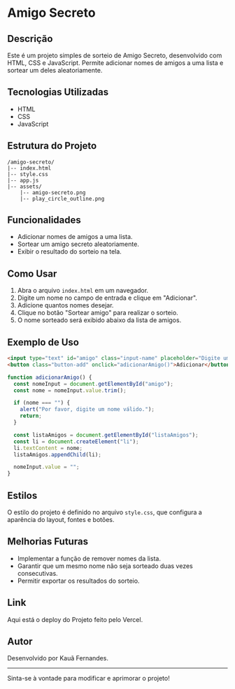 # Amigo Secreto

## Descrição
Este é um projeto simples de sorteio de Amigo Secreto, desenvolvido com HTML, CSS e JavaScript. Permite adicionar nomes de amigos a uma lista e sortear um deles aleatoriamente.

## Tecnologias Utilizadas
- HTML
- CSS
- JavaScript

## Estrutura do Projeto
```
/amigo-secreto/
|-- index.html
|-- style.css
|-- app.js
|-- assets/
    |-- amigo-secreto.png
    |-- play_circle_outline.png
```

## Funcionalidades
- Adicionar nomes de amigos a uma lista.
- Sortear um amigo secreto aleatoriamente.
- Exibir o resultado do sorteio na tela.

## Como Usar
1. Abra o arquivo `index.html` em um navegador.
2. Digite um nome no campo de entrada e clique em "Adicionar".
3. Adicione quantos nomes desejar.
4. Clique no botão "Sortear amigo" para realizar o sorteio.
5. O nome sorteado será exibido abaixo da lista de amigos.

## Exemplo de Uso
```html
<input type="text" id="amigo" class="input-name" placeholder="Digite um nome">
<button class="button-add" onclick="adicionarAmigo()">Adicionar</button>
```

```javascript
function adicionarAmigo() {
  const nomeInput = document.getElementById("amigo");
  const nome = nomeInput.value.trim();

  if (nome === "") {
    alert("Por favor, digite um nome válido.");
    return;
  }

  const listaAmigos = document.getElementById("listaAmigos");
  const li = document.createElement("li");
  li.textContent = nome;
  listaAmigos.appendChild(li);

  nomeInput.value = "";
}
```

## Estilos
O estilo do projeto é definido no arquivo `style.css`, que configura a aparência do layout, fontes e botões.

## Melhorias Futuras
- Implementar a função de remover nomes da lista.
- Garantir que um mesmo nome não seja sorteado duas vezes consecutivas.
- Permitir exportar os resultados do sorteio.

## Link 
Aqui está o deploy do Projeto feito pelo Vercel.

## Autor
Desenvolvido por Kauã Fernandes.

---

Sinta-se à vontade para modificar e aprimorar o projeto!

